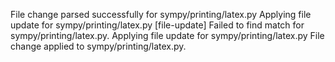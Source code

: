 File change parsed successfully for sympy/printing/latex.py
Applying file update for sympy/printing/latex.py
[file-update] Failed to find match for sympy/printing/latex.py.
Applying file update for sympy/printing/latex.py
File change applied to sympy/printing/latex.py.
